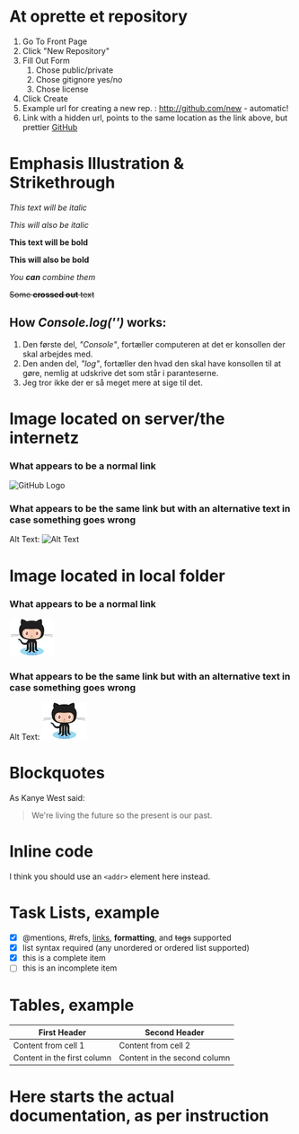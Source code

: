 # At oprette et repository

1. Go To Front Page
1. Click "New Repository"
1. Fill Out Form
   1. Chose public/private
   1. Chose gitignore yes/no
   1. Chose license 
1. Click Create
1. Example url for creating a new rep. : 
http://github.com/new - automatic!
1. Link with a hidden url, points to the same location as the link above, but prettier [GitHub](http://github.com/new) 

# Emphasis Illustration & Strikethrough


*This text will be italic*

_This will also be italic_

**This text will be bold**

__This will also be bold__

_You **can** combine them_

~~Some **crossed out** text~~

## How *Console.log('')* works: 

1. Den første del, *"Console"*, fortæller computeren at det er konsollen der skal arbejdes med.
1. Den anden del, *"log"*, fortæller den hvad den skal have konsollen til at gøre, nemlig at udskrive det som står i paranteserne. 
1. Jeg tror ikke der er så meget mere at sige til det.   


# Image located on server/the internetz
### What appears to be a normal link
![GitHub Logo](https://assets-cdn.github.com/images/modules/logos_page/Octocat.png)
### What appears to be the same link but with an alternative text in case something goes wrong
Alt Text: ![Alt Text](https://assets-cdn.github.com/images/modules/logos_page/Octocat.png)


# Image located in local folder
### What appears to be a normal link
![GitHub Logo](Octocat.png)
### What appears to be the same link but with an alternative text in case something goes wrong
Alt Text: ![Octocat.png](Octocat.png)


# Blockquotes
As Kanye West said:

> We're living the future so
> the present is our past.

# Inline code
I think you should use an
`<addr>` element here instead.

# Task Lists, example

- [x] @mentions, #refs, [links](), **formatting**, and <del>tags</del> supported
- [x] list syntax required (any unordered or ordered list supported)
- [x] this is a complete item
- [ ] this is an incomplete item

# Tables, example 

First Header | Second Header
------------ | -------------
Content from cell 1 | Content from cell 2
Content in the first column | Content in the second column

# Here starts the actual documentation, as per instruction

